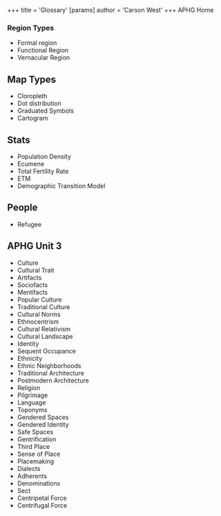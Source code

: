 +++
 title = 'Glossary'
[params]
	author = 'Carson West'
+++
APHG Home
### Region Types
 - Formal region
 - Functional Region
 - Vernacular Region
## Map Types
 - Cloropleth
 - Dot distribution
 - Graduated Symbols
 - Cartogram
## Stats 
 - Population Density
 - Ecumene
 - Total Fertility Rate
- ETM
- Demographic Transition Model
## People
- Refugee
## APHG Unit 3 
- Culture
- Cultural Trait
- Artifacts
- Sociofacts
- Mentifacts
- Popular Culture
- Traditional Culture
- Cultural Norms
- Ethnocentrism
- Cultural Relativism
- Cultural Landscape
- Identity
- Sequent Occupance
- Ethnicity
- Ethnic Neighborhoods
- Traditional Architecture
- Postmodern Architecture
- Religion
- Pilgrimage
- Language
- Toponyms
- Gendered Spaces
- Gendered Identity
- Safe Spaces
- Gentrification
- Third Place
- Sense of Place
- Placemaking
- Dialects
- Adherents
- Denominations
- Sect
- Centripetal Force
- Centrifugal Force
